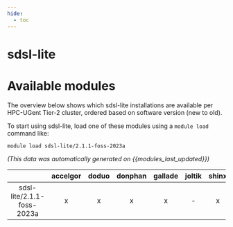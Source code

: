 ```yaml
---
hide:
  - toc
---
```


sdsl-lite
=========

# Available modules


The overview below shows which sdsl-lite installations are available per HPC-UGent Tier-2 cluster, ordered based on software version (new to old).

To start using sdsl-lite, load one of these modules using a `module load` command like:

```shell
module load sdsl-lite/2.1.1-foss-2023a
```

*(This data was automatically generated on {{modules_last_updated}})*  

| |accelgor|doduo|donphan|gallade|joltik|shinx|skitty|
| :---: | :---: | :---: | :---: | :---: | :---: | :---: | :---: |
|sdsl-lite/2.1.1-foss-2023a|x|x|x|x|-|x|x|
